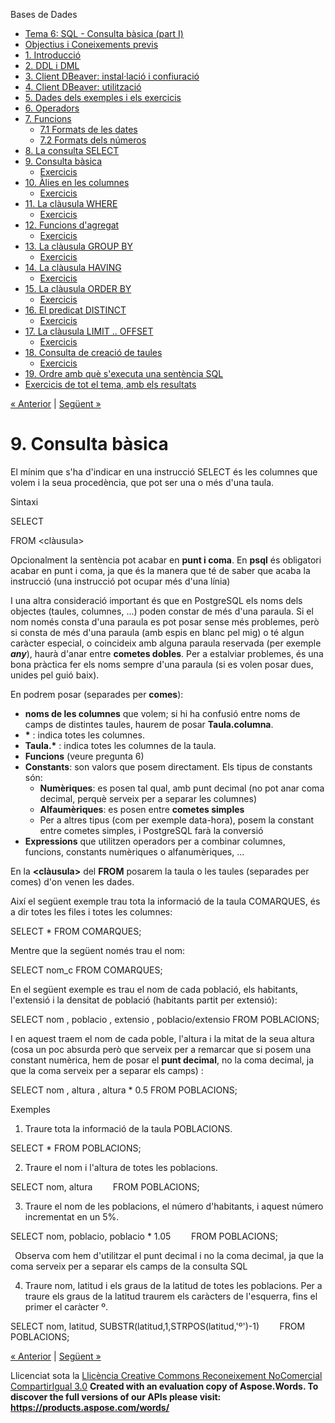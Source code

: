 Bases de Dades

- [Tema 6: SQL - Consulta bàsica (part I)](index.md)
- [Objectius i Coneixements previs](objectius_i_coneixements_previs.md)
- [1. Introducció](1_introducci.md)
- [2. DDL i DML](2_ddl_i_dml.md)
- [3. Client DBeaver: instal·lació i confiuració](3_client_dbeaver_installaci_i_confiuraci.md)
- [4. Client DBeaver: utilització](4_client_dbeaver_utilitzaci.md)
- [5. Dades dels exemples i els exercicis](5_dades_dels_exemples_i_els_exercicis.md)
- [6. Operadors](6_operadors.md)
- [7. Funcions](7_funcions.md) 
  - [7.1 Formats de les dates](71_formats_de_les_dates.md)
  - [7.2 Formats dels números](72_formats_dels_nmeros.md)
- [8. La consulta SELECT](8_la_consulta_select.md)
- [9. Consulta bàsica](9_consulta_bsica.md) 
  - [Exercicis](exercicis.md)
- [10. Àlies en les columnes](10_lies_en_les_columnes.md) 
  - [Exercicis](exercicis0.md)
- [11. La clàusula WHERE](11_la_clusula_where.md) 
  - [Exercicis](exercicis1.md)
- [12. Funcions d'agregat](12_funcions_dagregat.md) 
  - [Exercicis](exercicis2.md)
- [13. La clàusula GROUP BY](13_la_clusula_group_by.md) 
  - [Exercicis](exercicis3.md)
- [14. La clàusula HAVING](14_la_clusula_having.md) 
  - [Exercicis](exercicis4.md)
- [15. La clàusula ORDER BY](15_la_clusula_order_by.md) 
  - [Exercicis](exercicis5.md)
- [16. El predicat DISTINCT](16_el_predicat_distinct.md) 
  - [Exercicis](exercicis6.md)
- [17. La clàusula LIMIT .. OFFSET](17_la_clusula_limit__offset.md) 
  - [Exercicis](exercicis7.md)
- [18. Consulta de creació de taules](18_consulta_de_creaci_de_taules.md) 
  - [Exercicis](exercicis8.md)
- [19. Ordre amb què s'executa una sentència SQL](19_ordre_amb_qu_sexecuta_una_sentncia_sql.md)
- [Exercicis de tot el tema, amb els resultats](exercicis_de_tot_el_tema_amb_els_resultats.md)

[« Anterior](8_la_consulta_select.md) | [Següent »](exercicis.md)
# <a name="main"></a>**9. Consulta bàsica**
El mínim que s'ha d'indicar en una instrucció SELECT és les columnes que volem i la seua procedència, que pot ser una o més d'una taula.

Sintaxi

SELECT <columnes> 

FROM <clàusula>

Opcionalment la sentència pot acabar en **punt i coma**. En **psql** és obligatori acabar en punt i coma, ja que és la manera que té de saber que acaba la instrucció (una instrucció pot ocupar més d'una línia)

I una altra consideració important és que en PostgreSQL els noms dels objectes (taules, columnes, ...) poden constar de més d'una paraula. Si el nom només consta d'una paraula es pot posar sense més problemes, però si consta de més d'una paraula (amb espis en blanc pel mig) o té algun caràcter especial, o coincideix amb alguna paraula reservada (per exemple ***any***), haurà d'anar entre **cometes dobles**. Per a estalviar problemes, és una bona pràctica fer els noms sempre d'una paraula (si es volen posar dues, unides pel guió baix).



En **<columnes>** podrem posar (separades per **comes**):

- **noms de les columnes** que volem; si hi ha confusió entre noms de camps de distintes taules, haurem de posar **Taula.columna**.
- **\*** : indica totes les columnes.
- **Taula.\*** : indica totes les columnes de la taula.
- **Funcions** (veure pregunta 6)
- **Constants**: son valors que posem directament. Els tipus de constants són:
  - **Numèriques**: es posen tal qual, amb punt decimal (no pot anar coma decimal, perquè serveix per a separar les columnes)
  - **Alfaumèriques**: es posen entre **cometes simples**
  - Per a altres tipus (com per exemple data-hora), posem la constant entre cometes simples, i PostgreSQL farà la conversió
- **Expressions** que utilitzen operadors per a combinar columnes, funcions, constants numèriques o alfanumèriques, ...

En la **<clàusula>** del **FROM** posarem la taula o les taules (separades per comes) d'on venen les dades.

Així el següent exemple trau tota la informació de la taula COMARQUES, és a dir totes les files i totes les columnes:

SELECT \* FROM COMARQUES;

Mentre que la següent només trau el nom:

SELECT nom\_c FROM COMARQUES;

En el següent exemple es trau el nom de cada població, els habitants, l'extensió i la densitat de població (habitants partit per extensió):

SELECT nom , poblacio , extensio , poblacio/extensio FROM POBLACIONS;

I en aquest traem el nom de cada poble, l'altura i la mitat de la seua altura (cosa un poc absurda però que serveix per a remarcar que si posem una constant numèrica, hem de posar el **punt decimal**, no la coma decimal, ja que la coma serveix per a separar els camps) :

SELECT nom , altura , altura \* 0.5 FROM POBLACIONS;

Exemples

1. Traure tota la informació de la taula POBLACIONS.

SELECT \* FROM POBLACIONS;



2. Traure el nom i l'altura de totes les poblacions.

SELECT nom, altura
`    `FROM POBLACIONS;



3. Traure el nom de les poblacions, el número d'habitants, i aquest número incrementat en un 5%.

SELECT nom, poblacio, poblacio \* 1.05 
`    `FROM POBLACIONS;

` `Observa com hem d'utilitzar el punt decimal i no la coma decimal, ja que la coma serveix per a separar els camps de la consulta SQL

4. Traure nom, latitud i els graus de la latitud de totes les poblacions. Per a traure els graus de la latitud traurem els caràcters de l'esquerra, fins el primer el caràcter º.

SELECT nom, latitud, SUBSTR(latitud,1,STRPOS(latitud,'º')-1)
`    `FROM POBLACIONS;



[« Anterior](8_la_consulta_select.md) | [Següent »](exercicis.md)

Llicenciat sota la [Llicència Creative Commons Reconeixement NoComercial CompartirIgual 3.0](http://creativecommons.org/licenses/by-nc-sa/3.0/)
**Created with an evaluation copy of Aspose.Words. To discover the full versions of our APIs please visit: https://products.aspose.com/words/**
